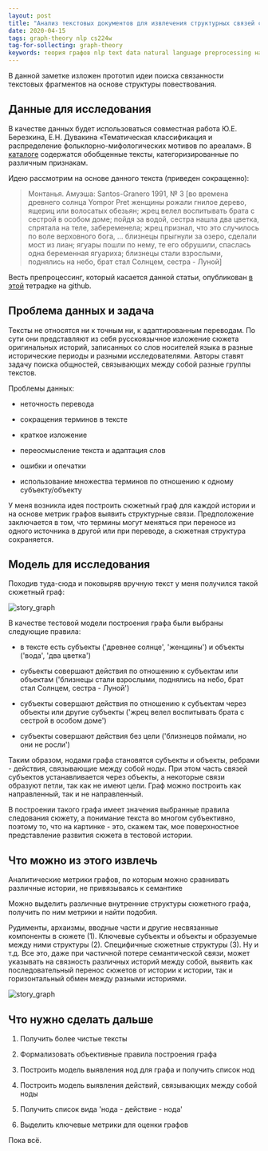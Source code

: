 ```yaml
---
layout: post
title: "Анализ текстовых документов для извлечения структурных связей с другими документами. Часть 1"
date: 2020-04-15
tags: graph-theory nlp cs224w
tag-for-sollecting: graph-theory
keywords: теория графов nlp text data natural language preprocessing направленный граф cs224w
---
```


В данной заметке изложен прототип идеи поиска связанности текстовых фрагментов на основе структуры повествования.

## Данные для исследования

В качестве данных будет использоваться совместная работа Ю.Е. Березкина, Е.Н. Дувакина «Тематическая классификация и распределение фольклорно-мифологических мотивов по ареалам». В [каталоге](http://www.ruthenia.ru/folklore/berezkin/) содержатся обобщенные тексты, категоризированные по различным признакам.

Идею рассмотрим на основе данного текста (приведен сокращенно):

> Монтанья. Амуэша: Santos-Granero 1991, № 3 [во времена древнего солнца Yompor Pret женщины рожали гнилое дерево, ящериц или волосатых обезьян; жрец велел воспитывать брата с сестрой в особом доме; пойдя за водой, сестра нашла два цветка, спрятала на теле, забеременела; жрец признал, что это случилось по воле верховного бога, ... близнецы прыгнули за озеро, сделали мост из лиан; ягуары пошли по нему, те его обрушили, спаслась одна беременная ягуариха; близнецы стали взрослыми, поднялись на небо, брат стал Солнцем, сестра - Луной]

Весть препроцессинг, который касается данной статьи, опубликован [в этой](https://github.com/KonstantinKlepikov/SGmyth/blob/master/kernels/story_graph_prototype.ipynb) тетрадке на github.

## Проблема данных и задача

Тексты не относятся ни к точным ни, к адаптированным переводам. По сути они представляют из себя русскоязычное изложение сюжета оригинальных историй, записанных со слов носителей языка в разные исторические периоды и разными исследователями. Авторы ставят задачу поиска общностей, связывающих между собой разные группы текстов.

Проблемы данных:

- неточность перевода

- сокращения терминов в тексте

- краткое изложение

- переосмысление текста и адаптация слов

- ошибки и опечатки

- использование множества терминов по отношению к одному субъекту/объекту

У меня возникла идея построить сюжетный граф для каждой истории и на основе метрик графов выявить структурные связи. Предположение заключается в том, что термины могут меняться при переносе из одного источника в другой или при переводе, а сюжетная структура сохраняется.

## Модель для исследования

Походив туда-сюда и поковыряв вручную текст у меня получился такой сюжетный граф:

![story_graph](../../../assets/img/150420-01.png)

В качестве тестовой модели построения графа были выбраны следующие правила:

- в тексте есть субъекты ('древнеe солнце', 'женщины') и объекты ('вода', 'два цветка')

- субьекты совершают действия по отношению к субъектам или объектам ('близнецы стали взрослыми, поднялись на небо, брат стал Солнцем, сестра - Луной')

- субъекты совершают действия по отношению к субъектам через объекты или другие субъекты ('жрец велел воспитывать брата с сестрой в особом доме')

- субъекты совершают действия без цели ('близнецов поймали, но они не росли')

Таким образом, нодами графа становятся субъекты и объекты, ребрами - действия, связывающие между собой ноды. При этом часть связей субъектов устанавливается через объекты, а некоторые связи образуют петли, так как не имеют цели. Граф можно построить как направленный, так и не направленный.

В построении такого графа имеет значения выбранные правила следования сюжету, а понимание текста во многом субъективно, поэтому то, что на картинке - это, скажем так, мое поверхностное представление развития сюжета в тестовой истории.

## Что можно из этого извлечь

Аналитические метрики графов, по которым можно сравнивать различные истории, не привязываясь к семантике

Можно выделить различные внутренние структуры сюжетного графа, получить по ним метрики и найти подобия.

Рудименты, архаизмы, вводные части и другие несвязанные компоненты в сюжете (1). Ключевые субъекты и объекты и образуемые между ними структуры (2). Специфичные сюжетные структуры (3). Ну и т.д. Все это, даже при частичной потере семантической связи, может указывать на связность различных историй между собой, выявить как последовательный перенос сюжетов от истории к истории, так и горизонтальный обмен между разными историями.

![story_graph](../../../assets/img/150420-02.png)

## Что нужно сделать дальше

1. Получить более чистые тексты

2. Формализовать объективные правила построения графа

3. Построить модель выявления нод для графа и получить список нод

4. Построить модель выявления действий, связывающих между собой ноды

5. Получить список вида 'нода - действие - нода'

6. Выделить ключевые метрики для оценки графов

Пока всё.
